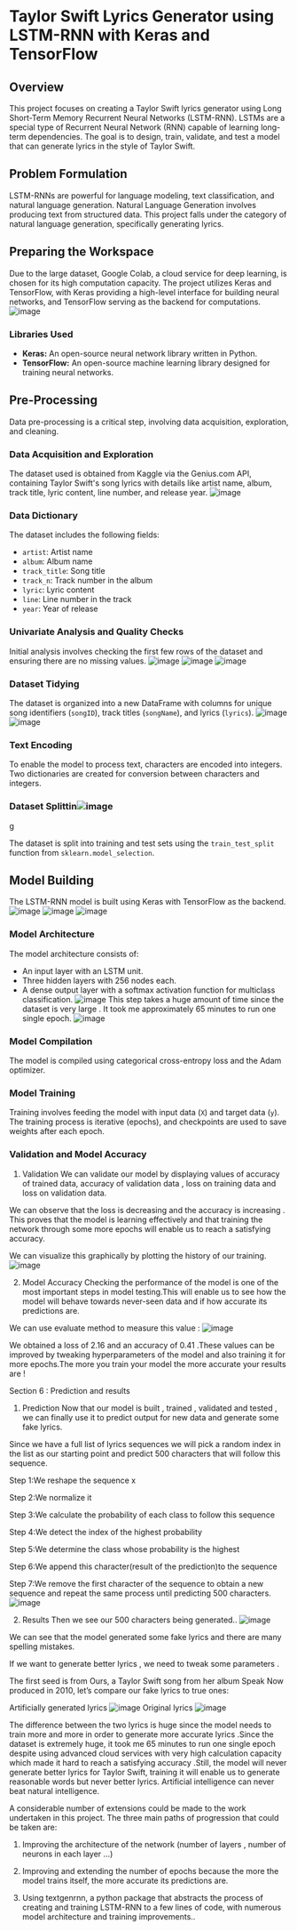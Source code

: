 # Taylor Swift Lyrics Generator using LSTM-RNN with Keras and TensorFlow

## Overview

This project focuses on creating a Taylor Swift lyrics generator using Long Short-Term Memory Recurrent Neural Networks (LSTM-RNN). LSTMs are a special type of Recurrent Neural Network (RNN) capable of learning long-term dependencies. The goal is to design, train, validate, and test a model that can generate lyrics in the style of Taylor Swift.

## Problem Formulation

LSTM-RNNs are powerful for language modeling, text classification, and natural language generation. Natural Language Generation involves producing text from structured data. This project falls under the category of natural language generation, specifically generating lyrics.

## Preparing the Workspace

Due to the large dataset, Google Colab, a cloud service for deep learning, is chosen for its high computation capacity. The project utilizes Keras and TensorFlow, with Keras providing a high-level interface for building neural networks, and TensorFlow serving as the backend for computations.
![image](https://github.com/nandinikumawat/Natural-Language-Generation-Application/assets/63352345/20f70bc2-7c11-43b7-b8ea-cf590d8bb895)

### Libraries Used

- **Keras:** An open-source neural network library written in Python.
- **TensorFlow:** An open-source machine learning library designed for training neural networks.

## Pre-Processing

Data pre-processing is a critical step, involving data acquisition, exploration, and cleaning.

### Data Acquisition and Exploration

The dataset used is obtained from Kaggle via the Genius.com API, containing Taylor Swift's song lyrics with details like artist name, album, track title, lyric content, line number, and release year.
![image](https://github.com/nandinikumawat/Natural-Language-Generation-Application/assets/63352345/c5d0cbdd-22f3-4941-9a01-c6a03282c13b)

### Data Dictionary

The dataset includes the following fields:

- `artist`: Artist name
- `album`: Album name
- `track_title`: Song title
- `track_n`: Track number in the album
- `lyric`: Lyric content
- `line`: Line number in the track
- `year`: Year of release

### Univariate Analysis and Quality Checks

Initial analysis involves checking the first few rows of the dataset and ensuring there are no missing values.
![image](https://github.com/nandinikumawat/Natural-Language-Generation-Application/assets/63352345/96d5cd8a-34b3-4d86-b06e-b338182995e4)
![image](https://github.com/nandinikumawat/Natural-Language-Generation-Application/assets/63352345/3b6e072d-1e80-442b-ac86-4589eba0f7ab)
![image](https://github.com/nandinikumawat/Natural-Language-Generation-Application/assets/63352345/fef2a6ca-6427-46e1-89a4-b84a048e5629)

### Dataset Tidying

The dataset is organized into a new DataFrame with columns for unique song identifiers (`songID`), track titles (`songName`), and lyrics (`lyrics`).
![image](https://github.com/nandinikumawat/Natural-Language-Generation-Application/assets/63352345/1be09b4d-d983-4db9-9d3c-759e0eeb0ca8)
![image](https://github.com/nandinikumawat/Natural-Language-Generation-Application/assets/63352345/d9afd292-1131-482d-b61e-3c19af9efbe0)

### Text Encoding

To enable the model to process text, characters are encoded into integers. Two dictionaries are created for conversion between characters and integers.

### Dataset Splittin![image](https://github.com/nandinikumawat/Natural-Language-Generation-Application/assets/63352345/8dfe55b7-6390-4afb-8609-fc76158eb3b7)
g

The dataset is split into training and test sets using the `train_test_split` function from `sklearn.model_selection`.

## Model Building

The LSTM-RNN model is built using Keras with TensorFlow as the backend.
![image](https://github.com/nandinikumawat/Natural-Language-Generation-Application/assets/63352345/3dd0a35f-d540-4ef9-963b-640c8d605256)
![image](https://github.com/nandinikumawat/Natural-Language-Generation-Application/assets/63352345/cfdf1fb2-4975-4f15-bca8-5c335d0b11c7)
![image](https://github.com/nandinikumawat/Natural-Language-Generation-Application/assets/63352345/321224e1-a990-4886-937a-d7cce1a2ff5a)


### Model Architecture

The model architecture consists of:
- An input layer with an LSTM unit.
- Three hidden layers with 256 nodes each.
- A dense output layer with a softmax activation function for multiclass classification.
![image](https://github.com/nandinikumawat/Natural-Language-Generation-Application/assets/63352345/79b0d6c4-fe65-447a-aaef-5240a4f0a0cf)
This step takes a huge amount of time since the dataset is very large . It took me approximately 65 minutes to run one single epoch.
![image](https://github.com/nandinikumawat/Natural-Language-Generation-Application/assets/63352345/19239d96-d88d-4ae3-b224-f3e0dd614e3e)

### Model Compilation

The model is compiled using categorical cross-entropy loss and the Adam optimizer.

### Model Training

Training involves feeding the model with input data (`X`) and target data (`y`). The training process is iterative (epochs), and checkpoints are used to save weights after each epoch.


### Validation and Model Accuracy
1. Validation
We can validate our model by displaying values of accuracy of trained data, accuracy of validation data , loss on training data and loss on validation data.

We can observe that the loss is decreasing and the accuracy is increasing . This proves that the model is learning effectively and that training the network through some more epochs will enable us to reach a satisfying accuracy.


We can visualize this graphically by plotting the history of our training.
![image](https://github.com/nandinikumawat/Natural-Language-Generation-Application/assets/63352345/ceddc02d-1fd1-4198-84e9-503ba8835e76)


2. Model Accuracy
Checking the performance of the model is one of the most important steps in model testing.This will enable us to see how the model will behave towards never-seen data and if how accurate its predictions are.

We can use evaluate method to measure this value :
![image](https://github.com/nandinikumawat/Natural-Language-Generation-Application/assets/63352345/92839c9e-f80f-4c9c-8e2a-7c11c1ba5d8d)


We obtained a loss of 2.16 and an accuracy of 0.41 .These values can be improved by tweaking hyperparameters of the model and also training it for more epochs.The more you train your model the more accurate your results are !

Section 6 : Prediction and results
1. Prediction
Now that our model is built , trained , validated and tested , we can finally use it to predict output for new data and generate some fake lyrics.

Since we have a full list of lyrics sequences we will pick a random index in the list as our starting point and predict 500 characters that will follow this sequence.

Step 1:We reshape the sequence x

Step 2:We normalize it

Step 3:We calculate the probability of each class to follow this sequence

Step 4:We detect the index of the highest probability

Step 5:We determine the class whose probability is the highest

Step 6:We append this character(result of the prediction)to the sequence

Step 7:We remove the first character of the sequence to obtain a new sequence and repeat the same process until predicting 500 characters.
![image](https://github.com/nandinikumawat/Natural-Language-Generation-Application/assets/63352345/91b97030-f0af-463b-a43b-88c16714379a)


2. Results
Then we see our 500 characters being generated..
![image](https://github.com/nandinikumawat/Natural-Language-Generation-Application/assets/63352345/3829425e-0ff0-4ae9-aacc-6cd4fe158bc7)


We can see that the model generated some fake lyrics and there are many spelling mistakes.

If we want to generate better lyrics , we need to tweak some parameters .

The first seed is from Ours, a Taylor Swift song from her album Speak Now produced in 2010, let’s compare our fake lyrics to true ones:


Artificially generated lyrics
![image](https://github.com/nandinikumawat/Natural-Language-Generation-Application/assets/63352345/3829425e-0ff0-4ae9-aacc-6cd4fe158bc7)
Original lyrics
![image](https://github.com/nandinikumawat/Natural-Language-Generation-Application/assets/63352345/418bf97c-8086-45a0-bcb3-47dfa8e8e16b)

The difference between the two lyrics is huge since the model needs to train more and more in order to generate more accurate lyrics .Since the dataset is extremely huge, it took me 65 minutes to run one single epoch despite using advanced cloud services with very high calculation capacity which made it hard to reach a satisfying accuracy .Still, the model will never generate better lyrics for Taylor Swift, training it will enable us to generate reasonable words but never better lyrics. Artificial intelligence can never beat natural intelligence.

A considerable number of extensions could be made to the work undertaken in this project. The three main paths of progression that could be taken are:

1. Improving the architecture of the network (number of layers , number of neurons in each layer …)

2. Improving and extending the number of epochs because the more the model trains itself, the more accurate its predictions are.

3. Using textgenrnn, a python package that abstracts the process of creating and training LSTM-RNN to a few lines of code, with numerous model architecture and training improvements..


